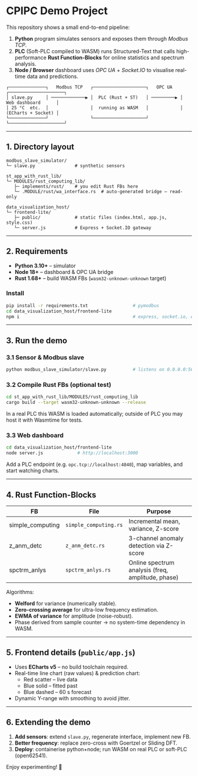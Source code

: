 # CPIPC Demo Project

This repository shows a small end-to-end pipeline:

1. **Python** program simulates sensors and exposes them through _Modbus TCP_.
2. **PLC** (Soft-PLC compiled to WASM) runs Structured-Text that calls high-performance **Rust Function-Blocks** for online statistics and spectrum analysis.
3. **Node / Browser** dashboard uses _OPC UA_ + _Socket.IO_ to visualise real-time data and predictions.

```
┌──────────────┐   Modbus TCP   ┌────────────────────┐   OPC UA   ┌─────────────────────┐
│ slave.py     │ ─────────────▶ │  PLC (Rust + ST)   │ ─────────▶ │  Web dashboard      │
│ 25 °C  etc.  │                │  running as WASM   │            │  (ECharts + Socket) │
└──────────────┘                └────────────────────┘            └─────────────────────┘
```

---

## 1. Directory layout

```
modbus_slave_simulator/
└─ slave.py               # synthetic sensors

st_app_with_rust_lib/
└─ MODULES/rust_computing_lib/
   ├─ implements/rust/    # you edit Rust FBs here
   └─ .MODULE/rust/wa_interface.rs  # auto-generated bridge – read-only

data_visualization_host/
└─ frontend-lite/
   ├─ public/             # static files (index.html, app.js, style.css)
   └─ server.js           # Express + Socket.IO gateway
```

---

## 2. Requirements

- **Python 3.10+** – simulator
- **Node 18+** – dashboard & OPC UA bridge
- **Rust 1.68+** – build WASM FBs (`wasm32-unknown-unknown` target)

### Install

```bash
pip install -r requirements.txt                 # pymodbus
cd data_visualization_host/frontend-lite
npm i                                           # express, socket.io, echarts …
```

---

## 3. Run the demo

### 3.1 Sensor & Modbus slave

```bash
python modbus_slave_simulator/slave.py          # listens on 0.0.0.0:5020
```

### 3.2 Compile Rust FBs (optional test)

```bash
cd st_app_with_rust_lib/MODULES/rust_computing_lib
cargo build --target wasm32-unknown-unknown --release
```

In a real PLC this WASM is loaded automatically; outside of PLC you may host it with Wasmtime for tests.

### 3.3 Web dashboard

```bash
cd data_visualization_host/frontend-lite
node server.js             # http://localhost:3000
```

Add a PLC endpoint (e.g. `opc.tcp://localhost:4840`), map variables, and start watching charts.

---

## 4. Rust Function-Blocks

| FB               | File                  | Purpose                                           |
| ---------------- | --------------------- | ------------------------------------------------- |
| simple_computing | `simple_computing.rs` | Incremental mean, variance, Z-score               |
| z_anm_detc       | `z_anm_detc.rs`       | 3-channel anomaly detection via Z-score           |
| spctrm_anlys     | `spctrm_anlys.rs`     | Online spectrum analysis (freq, amplitude, phase) |

Algorithms:

- **Welford** for variance (numerically stable).
- **Zero-crossing average** for ultra-low frequency estimation.
- **EWMA of variance** for amplitude (noise-robust).
- Phase derived from sample counter → no system-time dependency in WASM.

---

## 5. Frontend details (`public/app.js`)

- Uses **ECharts v5** – no build toolchain required.
- Real-time line chart (raw values) & prediction chart:
  - Red scatter – live data
  - Blue solid – fitted past
  - Blue dashed – 60 s forecast
- Dynamic Y-range with smoothing to avoid jitter.

---

## 6. Extending the demo

1. **Add sensors**: extend `slave.py`, regenerate interface, implement new FB.
2. **Better frequency**: replace zero-cross with Goertzel or Sliding DFT.
3. **Deploy**: containerise python+node; run WASM on real PLC or soft-PLC (open62541).

Enjoy experimenting! 🚀
